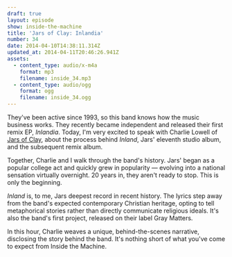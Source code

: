 ```yaml
---
draft: true
layout: episode
show: inside-the-machine
title: 'Jars of Clay: Inlandia'
number: 34
date: 2014-04-10T14:38:11.314Z
updated_at: 2014-04-11T20:46:26.941Z
assets:
  - content_type: audio/x-m4a
    format: mp3
    filename: inside_34.mp3
  - content_type: audio/ogg
    format: ogg
    filename: inside_34.ogg
---
```

They've been active since 1993, so this band knows how the music business works. They recently became independent and released their first remix EP, *Inlandia*. Today, I'm very excited to speak with Charlie Lowell of [Jars of Clay](http://www.jarsofclay.com), about the process behind *Inland*, Jars' eleventh studio album, and the subsequent remix album.

Together, Charlie and I walk through the band's history. Jars' began as a popular college act and quickly grew in popularity &mdash; evolving into a national sensation virtually overnight. 20 years in, they aren't ready to stop. This is only the beginning.

*Inland* is, to me, Jars deepest record in recent history. The lyrics step away from the band's expected contemporary Christian heritage, opting to tell metaphorical stories rather than directly communicate religious ideals. It's also the band's first project, released on their label Gray Matters.

In this hour, Charlie weaves a unique, behind-the-scenes narrative, disclosing the story behind the band. It's nothing short of what you've come to expect from Inside the Machine.